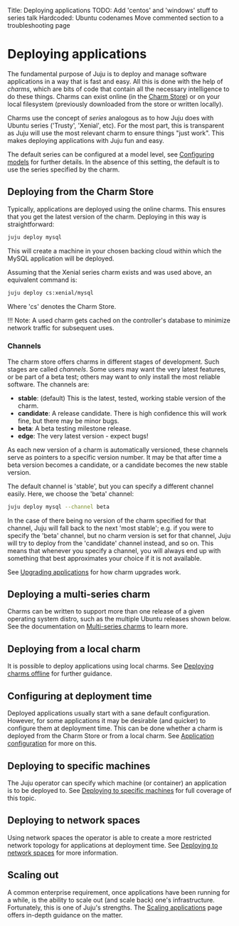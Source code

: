 Title: Deploying applications
TODO: Add 'centos' and 'windows' stuff to series talk
      Hardcoded: Ubuntu codenames
      Move commented section to a troubleshooting page

# Deploying applications

The fundamental purpose of Juju is to deploy and manage software applications
in a way that is fast and easy. All this is done with the help of *charms*,
which are bits of code that contain all the necessary intelligence to do these
things. Charms can exist online (in the [Charm Store][charm-store]) or on your
local filesystem (previously downloaded from the store or written locally).

Charms use the concept of *series* analogous as to how Juju does with Ubuntu
series ('Trusty', 'Xenial', etc). For the most part, this is transparent as
Juju will use the most relevant charm to ensure things "just work". This makes
deploying applications with Juju fun and easy.

The default series can be configured at a model level, see
[Configuring models][models-config] for further details. In the absence of this
setting, the default is to use the series specified by the charm.

## Deploying from the Charm Store

Typically, applications are deployed using the online charms. This ensures that
you get the latest version of the charm. Deploying in this way is
straightforward:

```bash
juju deploy mysql
```

This will create a machine in your chosen backing cloud within which the MySQL
application will be deployed.

Assuming that the Xenial series charm exists and was used above, an equivalent
command is:

```bash
juju deploy cs:xenial/mysql
```

Where 'cs' denotes the Charm Store.

!!! Note:
    A used charm gets cached on the controller's database to minimize network
    traffic for subsequent uses.

### Channels

The charm store offers charms in different stages of development. Such stages
are called *channels*. Some users may want the very latest features, or be part
of a beta test; others may want to only install the most reliable software. The
channels are:

 - **stable**: (default) This is the latest, tested, working stable version of
   the charm.
 - **candidate**: A release candidate. There is high confidence this will work
   fine, but there may be minor bugs.
 - **beta**: A beta testing milestone release.
 - **edge**: The very latest version - expect bugs!

As each new version of a charm is automatically versioned, these channels serve
as pointers to a specific version number. It may be that after time a beta
version becomes a candidate, or a candidate becomes the new stable version.

The default channel is 'stable', but you can specify a different channel
easily. Here, we choose the 'beta' channel:

```bash
juju deploy mysql --channel beta
```

In the case of there being no version of the charm specified for that channel,
Juju will fall back to the next 'most stable'; e.g. if you were to specify the
'beta' channel, but no charm version is set for that channel, Juju will try to
deploy from the 'candidate' channel instead, and so on. This means that
whenever you specify a channel, you will always end up with something that best
approximates your choice if it is not available.

See [Upgrading applications][charms-upgrading] for how charm upgrades work.

## Deploying a multi-series charm

Charms can be written to support more than one release of a given operating
system distro, such as the multiple Ubuntu releases shown below. See the
documentation on [Multi-series charms][deploying-multi-series-charms] to learn
more.

## Deploying from a local charm

It is possible to deploy applications using local charms. See
[Deploying charms offline][charms-offline-deploying] for further guidance.

## Configuring at deployment time

Deployed applications usually start with a sane default configuration. However,
for some applications it may be desirable (and quicker) to configure them at
deployment time. This can be done whether a charm is deployed from the Charm
Store or from a local charm. See [Application configuration][charms-config] for
more on this.

## Deploying to specific machines

The Juju operator can specify which machine (or container) an application is to
be deployed to. See
[Deploying to specific machines][deploying-to-specific-machines] for full
coverage of this topic.

## Deploying to network spaces

Using network spaces the operator is able to create a more restricted network
topology for applications at deployment time. See
[Deploying to network spaces][deploying-to-network-spaces] for more
information.

<!-- MOVE THIS TO A TROUBLESHOOTING PAGE

## Juju retry-provisioning

You can use the `retry-provisioning` command in cases where deploying
applications, adding units, or adding machines fails. It allows you to specify
machines which should be retried to resolve errors reported with `juju status`.

For example, after having deployed 100 units and machines, status reports that
machines '3', '27' and '57' could not be provisioned because of a 'rate limit
exceeded' error. You can ask Juju to retry:

```bash
juju retry-provisioning 3 27 57
```

-->

## Scaling out

A common enterprise requirement, once applications have been running for a
while, is the ability to scale out (and scale back) one's infrastructure.
Fortunately, this is one of Juju's strengths. The
[Scaling applications][charms-scaling] page offers in-depth guidance on the
matter.


<!-- LINKS -->

[charm-store]: https://jujucharms.com/store
[models-config]: ./models-config.html
[charms-upgrading]: ./charms-upgrading.html
[charms-offline-deploying]: ./charms-offline-deploying.html
[charms-config]: ./charms-config.html
[charms-scaling]: ./charms-scaling.html
[network-spaces]: ./network-spaces.html
[deploying-multi-series-charms]: ./charms-deploying-advanced.html#multi--series-charms
[deploying-to-specific-machines]: ./charms-deploying-advanced.html#deploying-to-specific-machines
[deploying-to-network-spaces]: ./charms-deploying-advanced.html#deploying-to-network-spaces
